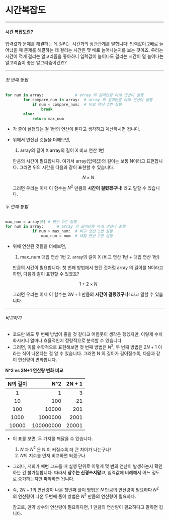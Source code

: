 # 시간복잡도

---

#### 시간 복잡도란?

입력값과 문제를 해결하는 데 걸리는 시간과의 상관관계를 말합니다! 입력값이 2배로 늘어났을 때 문제를 해결하는 데 걸리는 시간은 몇 배로 늘어나는지를 보는 것이죠.
우리는 시간이 적게 걸리는 알고리즘을 좋아하니 입력값이 늘어나도 걸리는 시간이 덜 늘어나는 알고리즘이 좋은 알고리즘이겠죠?

---

###### 첫 번째 방법

```python
for num in array:              # array 의 길이만큼 아래 연산이 실행
        for compare_num in array:  # array 의 길이만큼 아래 연산이 실행
            if num < compare_num:  # 비교 연산 1번 실행
                break
        else:
            return max_num
```

- 각 줄이 실행되는 걸 1번의 연산이 된다고 생각하고 계산하시면 됩니다.
- 위에서 연산된 것들을 더해보면,

  1. array의 길이 X array의 길이 X 비교 연산 1번

  만큼의 시간이 필요합니다. 여기서 array(입력값)의 길이는 보통 N이라고 표현합니다. 그러면 위의 시간을 다음과 같이 표현할 수 있습니다.

  $$N \times N$$

  그러면 우리는 이제 이 함수는 $N^2$ 만큼의 **시간이 걸렸겠구나**! 라고 말할 수 있습니다.

###### 두 번째 방법

```python
max_num = array[0] # 연산 1번 실행
for num in array:      # array 의 길이만큼 아래 연산이 실행
		    if num > max_num:  # 비교 연산 1번 실행
		        max_num = num  # 대입 연산 1번 실행
```

- 위에 연산된 것들을 더해보면,

  1. max_num 대입 연산 1번 2. array의 길이 X (비교 연산 1번 + 대입 연산 1번)

  만큼의 시간이 필요합니다. 첫 번째 방법에서 했던 것처럼 array 의 길이를 N이라고 하면, 다음과 같이 표현할 수 있겠죠?

  $$1+2\times N$$

  그러면 우리는 이제 이 함수는 $2N+1$ 만큼의 **시간이 걸렸겠구나**! 라고 말할 수 있습니다.

---

###### 비교하기

- 코드만 봐도 두 번째 방법이 좋을 것 같다고 어렴풋이 생각은 했겠지만, 이렇게 수치화시키니 얼마나 효율적인지 정량적으로 분석할 수 있습니다
- 그러면, 이를 수학적으로 표현해보면 첫 번째 방법은 $N^2$, 두 번째 방법은 $2N+1$ 이라는 식이 나온다는 걸 알 수 있습니다. 그러면 N 의 길이가 길어질수록, 다음과 같이 연산량이 변화합니다.

**N^2 vs 2N+1 연산량 변화 비교**

| N의 길이 |       N^2 | 2N + 1 |
| :------: | --------: | -----: |
|    1     |         1 |      3 |
|    10    |       100 |     21 |
|   100    |     10000 |    201 |
|   1000   |   1000000 |   2001 |
|  10000   | 100000000 |  20001 |

- 이 표를 보면, 두 가지를 깨달을 수 있습니다.
  1.  $N$ 과 $N^2$ 은 N 이 커질수록 더 큰 차이가 나는구나!
  2.  $N$의 지수를 먼저 비교하면 되겠구나.
- 그러나, 저희가 매번 코드를 매 실행 단위로 이렇게 몇 번의 연산이 발생하는지 확인하는 건 불가능합니다. 따라서 **상수는 신경쓰지말고**, 입력값에 비례해서 어느 정도로 증가하는지만 파악하면 됩니다.

- 즉, $2N+1$의 연산량이 나온 첫번째 풀이 방법은 $N$ 만큼의 연산량이 필요하다
  $N^2$ 의 연산량이 나온 두번째 풀이 방법은 $N^2$ 만큼의 연산량이 필요하다.

  참고로, 만약 상수의 연산량이 필요하다면, $1$ 만큼의 연산량이 필요하다고 말하면 됩니다.
